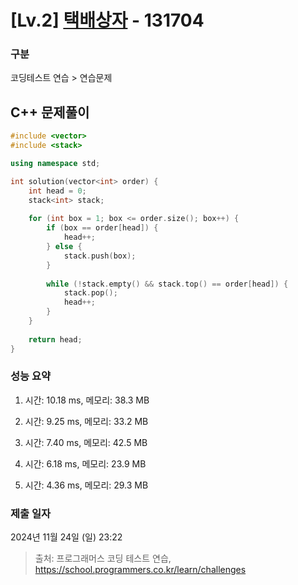 # [Lv.2] [택배상자](https://school.programmers.co.kr/learn/courses/30/lessons/131704?language=cpp) - 131704 

### 구분

코딩테스트 연습 > 연습문제

## C++ 문제풀이

```cpp
#include <vector>
#include <stack>

using namespace std;

int solution(vector<int> order) {
    int head = 0;
    stack<int> stack;
    
    for (int box = 1; box <= order.size(); box++) {
        if (box == order[head]) {
            head++;
        } else {
            stack.push(box);
        }
        
        while (!stack.empty() && stack.top() == order[head]) {
            stack.pop();
            head++;
        }
    }
    
    return head;
}
```

### 성능 요약

1. 시간: 10.18 ms, 메모리: 38.3 MB

2. 시간: 9.25 ms, 메모리: 33.2 MB
3. 시간: 7.40 ms, 메모리: 42.5 MB
4. 시간: 6.18 ms, 메모리: 23.9 MB
5. 시간: 4.36 ms, 메모리: 29.3 MB

### 제출 일자

2024년 11월 24일 (일) 23:22

> 출처: 프로그래머스 코딩 테스트 연습, https://school.programmers.co.kr/learn/challenges